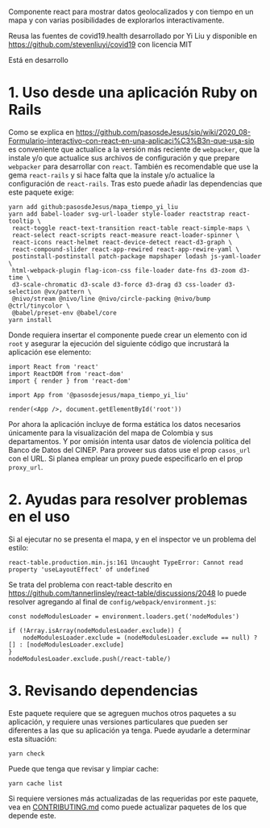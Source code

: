 Componente react para mostrar datos geolocalizados y con tiempo en un mapa 
y con varias posibilidades de explorarlos interactivamente.

Reusa las fuentes de covid19.health desarrollado por Yi Liu 
y disponible en https://github.com/stevenliuyi/covid19 con licencia
MIT

Está en desarrollo


# 1. Uso desde una aplicación Ruby on Rails

Como se explica en 
<https://github.com/pasosdeJesus/sip/wiki/2020_08-Formulario-interactivo-con-react-en-una-aplicaci%C3%B3n-que-usa-sip> 
es conveniente que actualice a la versión más reciente de `webpacker`, 
que la instale y/o que actualice sus archivos de configuración y que 
prepare `webpacker` para desarrollar con `react`.  También es recomendable 
que use la gema `react-rails` y si hace falta que la instale y/o actualice 
la configuración de `react-rails`.  Tras esto puede añadir las dependencias 
que este paquete exige: 
```
yarn add github:pasosdeJesus/mapa_tiempo_yi_liu
yarn add babel-loader svg-url-loader style-loader reactstrap react-tooltip \
 react-toggle react-text-transition react-table react-simple-maps \
 react-select react-scripts react-measure react-loader-spinner \
 react-icons react-helmet react-device-detect react-d3-graph \
 react-compound-slider react-app-rewired react-app-rewire-yaml \
 postinstall-postinstall patch-package mapshaper lodash js-yaml-loader \
 html-webpack-plugin flag-icon-css file-loader date-fns d3-zoom d3-time \
 d3-scale-chromatic d3-scale d3-force d3-drag d3 css-loader d3-selection @vx/pattern \
 @nivo/stream @nivo/line @nivo/circle-packing @nivo/bump @ctrl/tinycolor \
 @babel/preset-env @babel/core
yarn install
```

Donde requiera insertar el componente puede crear un elemento
con id `root` y  asegurar la ejecución del siguiente código que
incrustará la aplicación ese elemento:
```
import React from 'react'
import ReactDOM from 'react-dom'
import { render } from 'react-dom'

import App from '@pasosdejesus/mapa_tiempo_yi_liu'

render(<App />, document.getElementById('root'))
```

Por ahora la aplicación incluye de forma estática los datos necesarios 
únicamente para la visualización del mapa de Colombia y sus departamentos. 
Y por omisión intenta usar datos de violencia política del Banco de Datos
del CINEP.  Para proveer sus datos use el prop `casos_url` con el URL.
Si planea emplear un proxy puede especificarlo en el prop `proxy_url`.

# 2. Ayudas para resolver problemas en el uso

Si al ejecutar no se presenta el mapa, y en el inspector ve un problema 
del estilo:

```react-table.production.min.js:161 Uncaught TypeError: Cannot read property 'useLayoutEffect' of undefined```

Se trata del problema con react-table descrito en  
<https://github.com/tannerlinsley/react-table/discussions/2048>
lo puede resolver agregando al final de   `config/webpack/environment.js`:

```
const nodeModulesLoader = environment.loaders.get('nodeModules')

if (!Array.isArray(nodeModulesLoader.exclude)) {
    nodeModulesLoader.exclude = (nodeModulesLoader.exclude == null) ? [] : [nodeModulesLoader.exclude]
}
nodeModulesLoader.exclude.push(/react-table/)
```


# 3. Revisando dependencias

Este paquete requiere que se agreguen muchos otros paquetes a su aplicación, 
y requiere unas versiones particulares que pueden ser diferentes a las que 
su aplicación ya tenga.  Puede ayudarle a determinar esta situación:

    yarn check

Puede que tenga que revisar y limpiar cache:

    yarn cache list

Si requiere versiones más actualizadas de las requeridas por este paquete, 
vea en
[CONTRIBUTING.md](https://github.com/pasosdeJesus/mapa_tiempo_yi_liu/blob/main/CONTRIBUTING.md) 
como puede actualizar paquetes de los que depende este.


